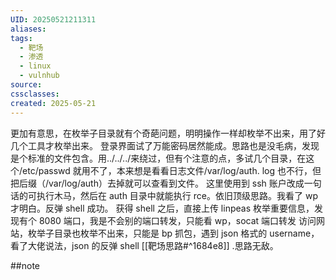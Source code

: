 ```yaml
---
UID: 20250521211311
aliases: 
tags:
  - 靶场
  - 渗透
  - linux
  - vulnhub
source: 
cssclasses: 
created: 2025-05-21
---
```

更加有意思，在枚举子目录就有个奇葩问题，明明操作一样却枚举不出来，用了好几个工具才枚举出来。
登录界面试了万能密码居然能成。思路也是没毛病，发现是个标准的文件包含。用../../../来绕过，但有个注意的点，多试几个目录，在这个/etc/passwd 就用不了，本来想是看看日志文件/var/log/auth. log 也不行，但把后缀（/var/log/auth）去掉就可以查看到文件。
这里使用到 ssh 账户改成一句话的可执行木马，然后在 auth 目录中就能执行 rce。依旧顶级思路。我看了 wp 才明白。反弹 shell 成功。
获得 shell 之后，直接上传 linpeas 枚举重要信息，发现有个 8080 端口，我是不会别的端口转发，只能看 wp，socat 端口转发
访问网站，枚举子目录也枚举不出来，只能是 bp 抓包，遇到 json 格式的 username，看了大佬说法，json 的反弹 shell [[靶场思路#^1684e8]]  .思路无敌。


##note


